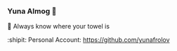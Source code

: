 ### Yuna Almog :mushroom:

:tea: Always know where your towel is

:shipit: Personal Account: https://github.com/yunafrolov
